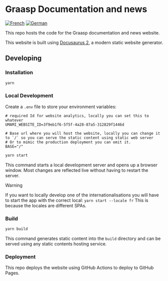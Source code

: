 # Graasp Documentation and news

[![French](https://gitlocalize.com/repo/9771/fr/badge.svg)](https://gitlocalize.com/repo/9771/fr?utm_source=badge)
[![German](https://gitlocalize.com/repo/9771/de/badge.svg)](https://gitlocalize.com/repo/9771/de?utm_source=badge)

This repo hosts the code for the Graasp documentation and news website.

This website is built using [Docusaurus 2](https://docusaurus.io/), a modern static website generator.

## Developing

### Installation

```sh
yarn
```

### Local Development

Create a `.env` file to store your environment variables:

```dotenv
# required Id for website analytics, locally you can set this to whatever
UMAMI_WEBSITE_ID=3f9eb1f6-5f5f-4a28-87a5-312829f1446d

# Base url where you will host the website, locally you can change it to `/` so you can serve the static content using static web server
# Or to mimic the production deployment you can omit it.
BASE="/"
```

```sh
yarn start
```

This command starts a local development server and opens up a browser window. Most changes are reflected live without having to restart the server.

> [!WARNING]
> If you want to locally develop one of the internationalisations you will have to start the app with the correct local:
> `yarn start --locale fr` This is because the locales are different SPAs.

### Build

```sh
yarn build
```

This command generates static content into the `build` directory and can be served using any static contents hosting service.

### Deployment

This repo deploys the website using GitHub Actions to deploy to GitHub Pages.
